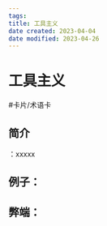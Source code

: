 ```yaml
---
tags:
title: 工具主义
date created: 2023-04-04
date modified: 2023-04-26
---
```


# 工具主义

#卡片/术语卡

## 简介

：xxxxx

## 例子：

## 弊端：
